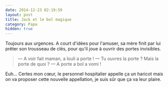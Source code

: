 ```yaml
---
date: 2014-12-23 02:19:59
layout: post
title: Jack et le bol magique
category: Papa
hidden: true
---
```


Toujours aux urgences. A court d'idées pour l'amuser, sa mère finit par lui prêter son trousseau de clés, pour qu'il joue à ouvrir des portes invisibles.

> —  A voir fait maman, a louli a porte !
> —  Tu ouvres la porte ? Mais la porte de quoi ?
> —  A porte a bol a vomi !

Euh... Certes mon cœur, le personnel hospitalier appelle ça un haricot mais on va proposer cette nouvelle appellation, je suis sûr que ça va leur plaire.

